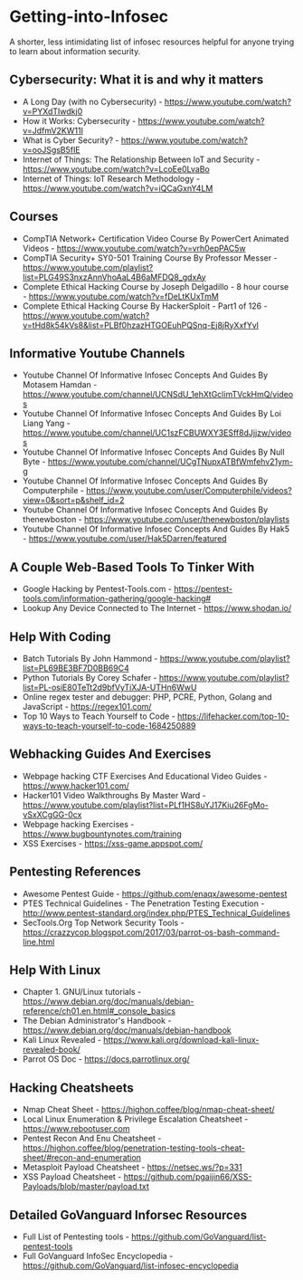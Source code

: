 # Getting-into-Infosec
A shorter, less intimidating list of infosec resources helpful for anyone trying to learn about information security.


Cybersecurity: What it is and why it matters
----------------------------------------------------------------------------------------------------------------------------------------

  - A Long Day (with no Cybersecurity) - https://www.youtube.com/watch?v=PYXdTIwdkj0
  - How it Works: Cybersecurity - https://www.youtube.com/watch?v=JdfmV2KW11I
  - What is Cyber Security? - https://www.youtube.com/watch?v=ooJSgsB5fIE
  - Internet of Things: The Relationship Between IoT and Security - https://www.youtube.com/watch?v=LcoEe0LvaBo
  - Internet of Things: IoT Research Methodology - https://www.youtube.com/watch?v=iQCaGxnY4LM

Courses
----------------------------------------------------------------------------------------------------------------------------------------

  - CompTIA Network+ Certification Video Course By PowerCert Animated Videos -                                    https://www.youtube.com/watch?v=vrh0epPAC5w
  - CompTIA Security+ SY0-501 Training Course By Professor Messer -                                           https://www.youtube.com/playlist?list=PLG49S3nxzAnnVhoAaL4B6aMFDQ8_gdxAy
  - Complete Ethical Hacking Course by Joseph Delgadillo - 8 hour course -                                            https://www.youtube.com/watch?v=fDeLtKUxTmM
  - Complete Ethical Hacking Course By HackerSploit - Part1 of 126 -                                                  https://www.youtube.com/watch?v=tHd8k54kVs8&list=PLBf0hzazHTGOEuhPQSnq-Ej8jRyXxfYvl

Informative Youtube Channels
----------------------------------------------------------------------------------------------------------------------------------------

  - Youtube Channel Of Informative Infosec Concepts And Guides By Motasem Hamdan - https://www.youtube.com/channel/UCNSdU_1ehXtGclimTVckHmQ/videos
  - Youtube Channel Of Informative Infosec Concepts And Guides By Loi Liang Yang - https://www.youtube.com/channel/UC1szFCBUWXY3ESff8dJjjzw/videos
  - Youtube Channel Of Informative Infosec Concepts And Guides By Null Byte - https://www.youtube.com/channel/UCgTNupxATBfWmfehv21ym-g
  - Youtube Channel Of Informative Infosec Concepts And Guides By Computerphile - https://www.youtube.com/user/Computerphile/videos?view=0&sort=p&shelf_id=2
  - Youtube Channel Of Informative Infosec Concepts And Guides By thenewboston - https://www.youtube.com/user/thenewboston/playlists
  - Youtube Channel Of Informative Infosec Concepts And Guides By Hak5 - https://www.youtube.com/user/Hak5Darren/featured

A Couple Web-Based Tools To Tinker With
---------------------------------------------------------------------------------------------------------------------------------------

  - Google Hacking by Pentest-Tools.com - https://pentest-tools.com/information-gathering/google-hacking#
  - Lookup Any Device Connected to The Internet - https://www.shodan.io/

Help With Coding
----------------------------------------------------------------------------------------------------------------------------------------

  - Batch Tutorials By John Hammond - https://www.youtube.com/playlist?list=PL69BE3BF7D0BB69C4
  - Python Tutorials By Corey Schafer - https://www.youtube.com/playlist?list=PL-osiE80TeTt2d9bfVyTiXJA-UTHn6WwU
  - Online regex tester and debugger: PHP, PCRE, Python, Golang and JavaScript - https://regex101.com/
  - Top 10 Ways to Teach Yourself to Code - https://lifehacker.com/top-10-ways-to-teach-yourself-to-code-1684250889

Webhacking Guides And Exercises
----------------------------------------------------------------------------------------------------------------------------------------

  - Webpage hacking CTF Exercises And Educational Video Guides - https://www.hacker101.com/
  - Hacker101 Video Walkthroughs By Master Ward - https://www.youtube.com/playlist?list=PLf1HS8uYJ17Kiu26FgMo-vSxXCgGG-0cx
  - Webpage hacking Exercises - https://www.bugbountynotes.com/training
  - XSS Exercises - https://xss-game.appspot.com/
  
Pentesting References
----------------------------------------------------------------------------------------------------------------------------------------

  - Awesome Pentest Guide - https://github.com/enaqx/awesome-pentest
  - PTES Technical Guidelines - The Penetration Testing Execution - http://www.pentest-standard.org/index.php/PTES_Technical_Guidelines
  - SecTools.Org Top Network Security Tools - https://crazzycop.blogspot.com/2017/03/parrot-os-bash-command-line.html

Help With Linux
----------------------------------------------------------------------------------------------------------------------------------------

  - Chapter 1. GNU/Linux tutorials - https://www.debian.org/doc/manuals/debian-reference/ch01.en.html#_console_basics
  - The Debian Administrator's Handbook - https://www.debian.org/doc/manuals/debian-handbook
  - Kali Linux Revealed - https://www.kali.org/download-kali-linux-revealed-book/
  - Parrot OS Doc - https://docs.parrotlinux.org/
  
Hacking Cheatsheets
----------------------------------------------------------------------------------------------------------------------------------------

  - Nmap Cheat Sheet - https://highon.coffee/blog/nmap-cheat-sheet/
  - Local Linux Enumeration & Privilege Escalation Cheatsheet - https://www.rebootuser.com
  - Pentest Recon And Enu Cheatsheet - https://highon.coffee/blog/penetration-testing-tools-cheat-sheet/#recon-and-enumeration
  - Metasploit Payload Cheatsheet - https://netsec.ws/?p=331
  - XSS Payload Cheatsheet - https://github.com/pgaijin66/XSS-Payloads/blob/master/payload.txt
  
  Detailed GoVanguard Inforsec Resources
----------------------------------------------------------------------------------------------------------------------------------------

  - Full List of Pentesting tools - https://github.com/GoVanguard/list-pentest-tools
  - Full GoVanguard InfoSec Encyclopedia - https://github.com/GoVanguard/list-infosec-encyclopedia
